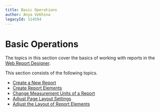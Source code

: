 ```yaml
---
title: Basic Operations
author: Anya Vekhina
legacyId: 114594
---
```

# Basic Operations
The topics in this section cover the basics of working with reports in the [Web Report Designer](../../report-designer.md).

This section consists of the following topics.
* [Create a New Report](basic-operations/create-a-new-report.md)
* [Create Report Elements](basic-operations/create-report-elements.md)
* [Change Measurement Units of a Report](basic-operations/change-measurement-units-of-a-report.md)
* [Adjust Page Layout Settings](basic-operations/adjust-page-layout-settings.md)
* [Adjust the Layout of Report Elements](basic-operations/adjust-the-layout-of-report-elements.md)